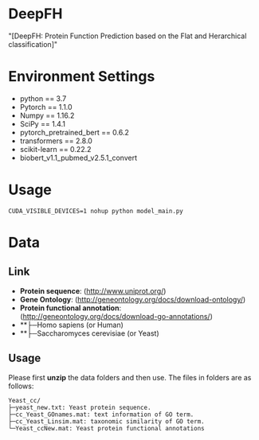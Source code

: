 # DeepFH
"[DeepFH: Protein Function Prediction based on the Flat and Herarchical classification]"

# Environment Settings 
* python == 3.7   
* Pytorch == 1.1.0  
* Numpy == 1.16.2  
* SciPy == 1.4.1  
* pytorch_pretrained_bert == 0.6.2  
* transformers == 2.8.0  
* scikit-learn == 0.22.2  
* biobert_v1.1_pubmed_v2.5.1_convert

# Usage 
````
CUDA_VISIBLE_DEVICES=1 nohup python model_main.py 
````

# Data
## Link
* **Protein sequence**: (http://www.uniprot.org/)  
* **Gene Ontology**: (http://geneontology.org/docs/download-ontology/) 
* **Protein functional annotation**: (http://geneontology.org/docs/download-go-annotations/) 
* **├─Homo sapiens (or Human) 
* **├─Saccharomyces cerevisiae (or Yeast)  

## Usage
Please first **unzip** the data folders and then use. The files in folders are as follows:
````
Yeast_cc/
├─yeast_new.txt: Yeast protein sequence.  
├─cc_Yeast_GOnames.mat: text information of GO term.  
├─cc_Yeast_Linsim.mat: taxonomic similarity of GO term.  
└─Yeast_ccNew.mat: Yeast protein functional annotations

````

